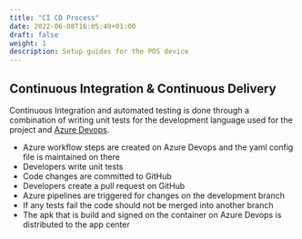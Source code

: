 ```yaml
---
title: "CI CD Process"
date: 2022-06-08T16:05:49+01:00
draft: false
weight: 1
description: Setup guides for the POS device
---
```


## Continuous Integration & Continuous Delivery

Continuous Integration and automated testing is done through a combination of writing unit tests for the development language used for the project and [Azure Devops](https://dev.azure.com/).

- Azure workflow steps are created on Azure Devops and the yaml config file is maintained on there
- Developers write unit tests
- Code changes are committed to GitHub 
- Developers create a pull request on GitHub
- Azure pipelines are triggered for changes on the development branch
- If any tests fail the code should not be merged into another branch
- The apk that is build and signed on the container on Azure Devops is distributed to the app center
